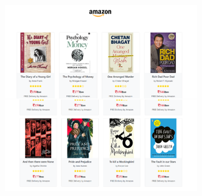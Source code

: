 ![img1](https://github.com/khssupriya/AngularAssignments/blob/componentNesting-amazon/screenshots/4_1.PNG)
![img2](https://github.com/khssupriya/AngularAssignments/blob/componentNesting-amazon/screenshots/4_2.PNG)